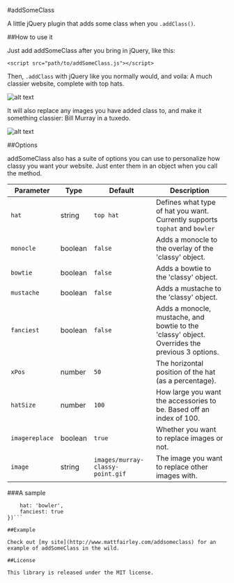 #addSomeClass

A little jQuery plugin that adds some class when you `.addClass()`.

##How to use it

Just add addSomeClass after you bring in jQuery, like this:

```<script src="path/to/addSomeClass.js"></script>```

Then, `.addClass` with jQuery like you normally would, and voila: A much classier website, complete with top hats.

![alt text](images/topHat.png "Some extra class")

It will also replace any images you have added class to, and make it something classier: Bill Murray in a tuxedo.

![alt text](images/murray-classy-point.gif "Bill Murray is classy")

##Options

addSomeClass also has a suite of options you can use to personalize how classy you want your website. Just enter them in an object when you call the method.

Parameter | Type | Default | Description
--- | --- | --- | ---
`hat` | string | `top hat` | Defines what type of hat you want. Currently supports `tophat` and `bowler`
`monocle`| boolean | `false` | Adds a monocle to the overlay of the 'classy' object.
`bowtie`| boolean | `false` | Adds a bowtie to the 'classy' object.
`mustache`| boolean | `false` | Adds a mustache to the 'classy' object.
`fanciest`| boolean | `false` | Adds a monocle, mustache, and bowtie to the 'classy' object. Overrides the previous 3 options.
`xPos` | number | `50` | The horizontal position of the hat (as a percentage).
`hatSize` | number | `100` | How large you want the accessories to be. Based off an index of 100.
`imagereplace` | boolean | `true` | Whether you want to replace images or not.
`image` | string | `images/murray-classy-point.gif` | The image you want to replace other images with.


###A sample

```$('Something to Class Up').addClass('A class to add', {
	hat: 'bowler',
	fanciest: true
})```

##Example

Check out [my site](http://www.mattfairley.com/addsomeclass) for an example of addSomeClass in the wild.

##License

This library is released under the MIT license.